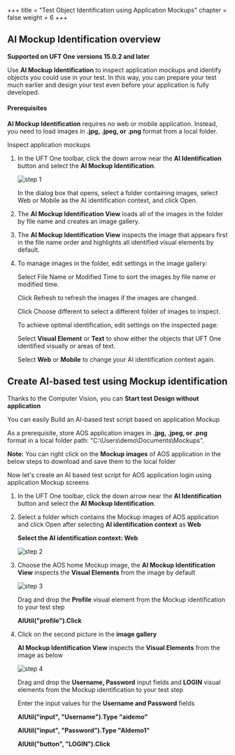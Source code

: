 +++
title = "Test Object Identification using Application Mockups"
chapter = false
weight = 6
+++

## AI Mockup Identification overview

**Supported on UFT One versions 15.0.2 and later**

Use **AI Mockup Identification** to inspect application mockups and identify objects you could use in your test. In this way, you can prepare your test much earlier and design your test even before your application is fully developed.

#### Prerequisites

**AI Mockup Identification** requires no web or mobile application. Instead, you need to load images in **.jpg, .jpeg, or .png** format from a local folder.

Inspect application mockups

1. In the UFT One toolbar, click the down arrow near the **AI Identification** button  and select the **AI Mockup Identification**.

	![step 1](/images/30_Create_UFT_AI_Based_Test/ai_mockup.png)
	
	In the dialog box that opens, select a folder containing images, select Web or Mobile as the AI identification context, and click Open.

2. The **AI Mockup Identification View** loads all of the images in the folder by file name and creates an image gallery.

3. The **AI Mockup Identification View** inspects the image that appears first in the file name order and highlights all identified visual elements by default.

4. To manage images in the folder, edit settings in the image gallery:

	Select File Name or Modified Time to sort the images by file name or modified time.
	
	Click Refresh to refresh the images if the images are changed.
	
	Click Choose different to select a different folder of images to inspect.

	To achieve optimal identification, edit settings on the inspected page:

	Select **Visual Element** or **Text** to show either the objects that UFT One identified visually or areas of text.
	
	Select **Web** or **Mobile** to change your AI identification context again.

## Create AI-based test using Mockup identification

Thanks to the Computer Vision, you can **Start test Design without application** 

You can easily Build an AI-based test script based on application Mockup

As a prerequisite, store AOS application images in **.jpg, .jpeg, or .png** format in a local folder path: "C:\Users\demo\Documents\Mockups".

**Note:** You can right click on the **Mockup images** of AOS application in the below steps to download and save them to the local folder 

Now let's create an AI based test script for AOS application login using application Mockup screens

1. In the UFT One toolbar, click the down arrow near the **AI Identification** button  and select the **AI Mockup Identification**.

2. Select a folder which contains the Mockup images of AOS application and click Open after selecting **AI identification context** as **Web**

	**Select the AI identification context: Web**

	![step 2](/images/30_Create_UFT_AI_Based_Test/mockup_images.PNG)
 
3. Choose the AOS home Mockup image, the **AI Mockup Identification View** inspects the **Visual Elements** from the image by default

	![step 3](/images/30_Create_UFT_AI_Based_Test/mockup_identification1.PNG)
	
	Drag and drop the **Profile** visual element from the Mockup identification to your test step
	
	**AIUtil("profile").Click**

4. Click on the second picture in the **image gallery**
	
	**AI Mockup Identification View** inspects the **Visual Elements** from the image as below
	
	![step 4](/images/30_Create_UFT_AI_Based_Test/mockup_identification2.PNG)

	Drag and drop the **Username, Password** input fields and **LOGIN** visual elements from the Mockup identification to your test step
	
	Enter the input values for the **Username and Password** fields
		
	**AIUtil("input", "Username").Type "aidemo"**

	**AIUtil("input", "Password").Type "AIdemo1"**
	
	**AIUtil("button", "LOGIN").Click**
	